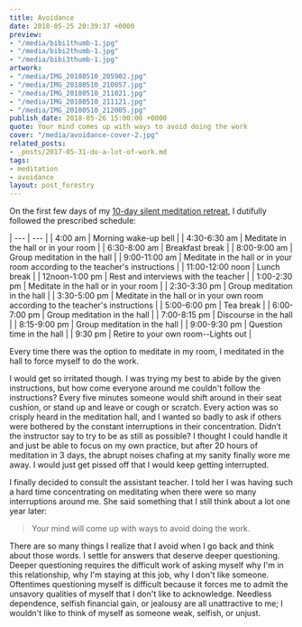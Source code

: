 ```yaml
---
title: Avoidance
date: 2018-05-25 20:39:37 +0000
preview:
- "/media/bibi1thumb-1.jpg"
- "/media/bibi2thumb-1.jpg"
- "/media/bibi3thumb-1.jpg"
artwork:
- "/media/IMG_20180510_205902.jpg"
- "/media/IMG_20180510_210057.jpg"
- "/media/IMG_20180510_211021.jpg"
- "/media/IMG_20180510_211121.jpg"
- "/media/IMG_20180510_212005.jpg"
publish_date: 2018-05-26 15:00:00 +0000
quote: Your mind comes up with ways to avoid doing the work
cover: "/media/avoidance-cover-2.jpg"
related_posts:
- _posts/2017-05-31-do-a-lot-of-work.md
tags:
- meditation
- avoidance
layout: post_forestry
---
```

On the first few days of my [10-day silent meditation retreat](https://www.dhamma.org), I dutifully followed the prescribed schedule:

| --- | --- |
| 4:00 am | Morning wake-up bell |
| 4:30-6:30 am | Meditate in the hall or in your room |
| 6:30-8:00 am | Breakfast break |
| 8:00-9:00 am | Group meditation in the hall |
| 9:00-11:00 am | Meditate in the hall or in your room according to the teacher's instructions |
| 11:00-12:00 noon | Lunch break |
| 12noon-1:00 pm | Rest and interviews with the teacher |
| 1:00-2:30 pm | Meditate in the hall or in your room |
| 2:30-3:30 pm | Group meditation in the hall |
| 3:30-5:00 pm | Meditate in the hall or in your own room according to the teacher's instructions |
| 5:00-6:00 pm | Tea break |
| 6:00-7:00 pm | Group meditation in the hall |
| 7:00-8:15 pm | Discourse in the hall |
| 8:15-9:00 pm | Group meditation in the hall |
| 9:00-9:30 pm | Question time in the hall |
| 9:30 pm | Retire to your own room--Lights out |

  
Every time there was the option to meditate in my room, I meditated in the hall to force myself to do the work. 

I would get so irritated though. I was trying my best to abide by the given instructions, but how come everyone around me couldn't follow the instructions? Every five minutes someone would shift around in their seat cushion, or stand up and leave or cough or scratch.  Every action was so crisply heard in the meditation hall, and I wanted so badly to ask if others were bothered by the constant interruptions in their concentration. Didn’t the instructor say to try to be as still as possible? I thought I could handle it and just be able to focus on my own practice, but after 20 hours of meditation in 3 days, the abrupt noises chafing at my sanity finally wore me away. I would just get pissed off that I would keep getting interrupted.   
  
I finally decided to consult the assistant teacher.  I told her I was having such a hard time concentrating on meditating when there were so many interruptions around me. She said something that I still think about a lot one year later: 

> Your mind will come up with ways to avoid doing the work.

There are so many things I realize that I avoid when I go back and think about those words. I settle for answers that deserve deeper questioning. Deeper questioning requires the difficult work of asking myself why I'm in this relationship, why I'm staying at this job, why I don't like someone. Oftentimes questioning myself is difficult because it forces me to admit the unsavory qualities of myself that I don't like to acknowledge. Needless dependence, selfish financial gain, or jealousy are all unattractive to me; I wouldn't like to think of myself as someone weak, selfish, or unjust. 